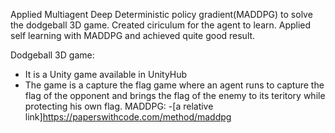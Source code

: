 Applied Multiagent Deep Deterministic policy gradient(MADDPG) to solve the dodgeball 3D game.
Created ciriculum for the agent to learn.
Applied self learning with MADDPG and achieved quite good result.

Dodgeball 3D game:
  - It is a Unity game available in UnityHub
  - The game is a capture the flag game where an agent runs to capture the flag of the opponent and 
    brings the flag of the enemy to its teritory while protecting his own flag.
MADDPG:
      -[a relative link]https://paperswithcode.com/method/maddpg
